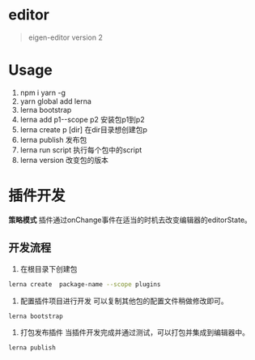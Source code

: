 # editor
> eigen-editor version 2

# Usage 
1. npm i yarn -g
1. yarn global add lerna
1. lerna bootstrap
1. lerna add p1--scope  p2 安装包p1到p2
1. lerna create p [dir] 在dir目录想创建包p
1. lerna publish 发布包
1. lerna run script 执行每个包中的script
1. lerna version 改变包的版本

# 插件开发
**策略模式**
插件通过onChange事件在适当的时机去改变编辑器的editorState。

## 开发流程
1. 在根目录下创建包
```sh
lerna create  package-name --scope plugins
```
1. 配置插件项目进行开发
可以复制其他包的配置文件稍做修改即可。
```sh
lerna bootstrap
```
1. 打包发布插件
当插件开发完成并通过测试，可以打包并集成到编辑器中。
```sh
lerna publish

```


